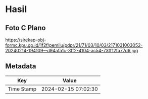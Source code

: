 # Hasil

## Foto C Plano

https://sirekap-obj-formc.kpu.go.id/1f2f/pemilu/pdpr/21/71/03/10/03/2171031003052-20240214-194109--d94afa1c-3ff2-4104-ac54-73ff12fa77d6.jpg


## Metadata

| Key        | Value               |
| ---------- | ------------------- |
| Time Stamp | 2024-02-15 07:02:30 |



